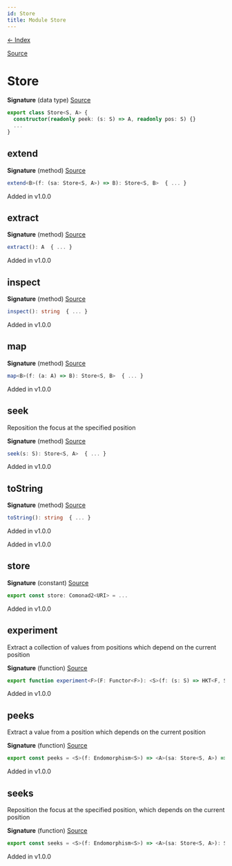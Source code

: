 ```yaml
---
id: Store
title: Module Store
---
```


[← Index](.)

[Source](https://github.com/gcanti/fp-ts/blob/master/src/Store.ts)

# Store

**Signature** (data type) [Source](https://github.com/gcanti/fp-ts/blob/master/src/Store.ts#L21-L45)

```ts
export class Store<S, A> {
  constructor(readonly peek: (s: S) => A, readonly pos: S) {}
  ...
}
```

## extend

**Signature** (method) [Source](https://github.com/gcanti/fp-ts/blob/master/src/Store.ts#L36-L38)

```ts
extend<B>(f: (sa: Store<S, A>) => B): Store<S, B>  { ... }
```

Added in v1.0.0

## extract

**Signature** (method) [Source](https://github.com/gcanti/fp-ts/blob/master/src/Store.ts#L33-L35)

```ts
extract(): A  { ... }
```

Added in v1.0.0

## inspect

**Signature** (method) [Source](https://github.com/gcanti/fp-ts/blob/master/src/Store.ts#L39-L41)

```ts
inspect(): string  { ... }
```

Added in v1.0.0

## map

**Signature** (method) [Source](https://github.com/gcanti/fp-ts/blob/master/src/Store.ts#L30-L32)

```ts
map<B>(f: (a: A) => B): Store<S, B>  { ... }
```

Added in v1.0.0

## seek

Reposition the focus at the specified position

**Signature** (method) [Source](https://github.com/gcanti/fp-ts/blob/master/src/Store.ts#L27-L29)

```ts
seek(s: S): Store<S, A>  { ... }
```

Added in v1.0.0

## toString

**Signature** (method) [Source](https://github.com/gcanti/fp-ts/blob/master/src/Store.ts#L42-L44)

```ts
toString(): string  { ... }
```

Added in v1.0.0

Added in v1.0.0

## store

**Signature** (constant) [Source](https://github.com/gcanti/fp-ts/blob/master/src/Store.ts#L99-L104)

```ts
export const store: Comonad2<URI> = ...
```

Added in v1.0.0

## experiment

Extract a collection of values from positions which depend on the current position

**Signature** (function) [Source](https://github.com/gcanti/fp-ts/blob/master/src/Store.ts#L92-L94)

```ts
export function experiment<F>(F: Functor<F>): <S>(f: (s: S) => HKT<F, S>) => <A>(sa: Store<S, A>) => HKT<F, A>  { ... }
```

Added in v1.0.0

## peeks

Extract a value from a position which depends on the current position

**Signature** (function) [Source](https://github.com/gcanti/fp-ts/blob/master/src/Store.ts#L64-L66)

```ts
export const peeks = <S>(f: Endomorphism<S>) => <A>(sa: Store<S, A>) => (s: S): A => { ... }
```

Added in v1.0.0

## seeks

Reposition the focus at the specified position, which depends on the current position

**Signature** (function) [Source](https://github.com/gcanti/fp-ts/blob/master/src/Store.ts#L73-L75)

```ts
export const seeks = <S>(f: Endomorphism<S>) => <A>(sa: Store<S, A>): Store<S, A> => { ... }
```

Added in v1.0.0
